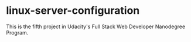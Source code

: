 # linux-server-configuration
This is the fifth project in Udacity's Full Stack Web Developer Nanodegree Program.
